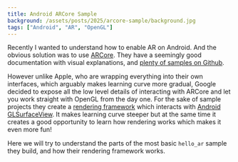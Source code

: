 ```yaml
---
title: Android ARCore Sample
background: /assets/posts/2025/arcore-sample/background.jpg
tags: ["Android", "AR", "OpenGL"]
---
```


Recently I wanted to understand how to enable AR on Android. And the obvious solution was to use [ARCore](https://developers.google.com/ar/develop).
They have a seemingly good documentation with visual explanations, and [plenty of samples on Github](https://github.com/google-ar/arcore-android-sdk/tree/main/samples).

However unlike Apple, who are wrapping everything into their own interfaces,
which arguably makes learning curve more gradual, Google decided to expose all the low level details of interacting with ARCore and let you work straight with OpenGL from the day one.
For the sake of sample projects they create a [rendering framework](https://github.com/google-ar/arcore-android-sdk/tree/main/samples/hello_ar_kotlin/app/src/main/java/com/google/ar/core/examples/java/common/samplerender) which interacts with [Android GLSurfaceView](https://developer.android.com/reference/android/opengl/GLSurfaceView).
It makes learning curve steeper but at the same time it creates a good opportunity to learn how rendering works which makes it even more fun!

Here we will try to understand the parts of the most basic `hello_ar` sample they build, and how their rendering framework works.
